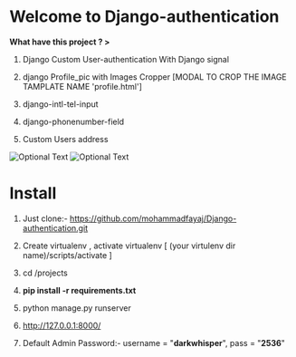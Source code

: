 # Welcome to Django-authentication

**What have this project ? >**

1. Django Custom User-authentication With Django signal

2. django Profile_pic with Images Cropper [MODAL TO CROP THE IMAGE TAMPLATE NAME 'profile.html']

3. django-intl-tel-input

4. django-phonenumber-field

5. Custom Users address

![Optional Text](https://github.com/mohammadfayaj/Django-authentication/blob/mohammadfayaj-patch-1/Screenshot%20(13).png)
![Optional Text](https://github.com/mohammadfayaj/Django-authentication/blob/mohammadfayaj-patch-1/Screenshot%20(15).png)

# Install

1. Just clone:- https://github.com/mohammadfayaj/Django-authentication.git

2. Create virtualenv , activate virtualenv [ (your virtulenv dir name)/scripts/activate ]

3. cd /projects

4. **pip install -r requirements.txt**

5. python manage.py runserver

6. http://127.0.0.1:8000/

7. Default Admin Password:- username = "**darkwhisper**", pass = "**2536**"

